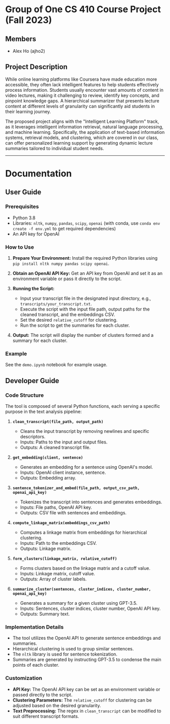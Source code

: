 # Group of One CS 410 Course Project (Fall 2023)

## Members 
- Alex Ho (ajho2)

## Project Description
While online learning platforms like Coursera have made education more accessible, they often lack intelligent features to help students effectively process information. Students usually encounter vast amounts of content in video lectures, making it challenging to review, identify key concepts, and pinpoint knowledge gaps. A hierarchical summarizer that presents lecture content at different levels of granularity can significantly aid students in their learning journey.

The proposed project aligns with the "Intelligent Learning Platform" track, as it leverages intelligent information retrieval, natural language processing, and machine learning. Specifically, the application of text-based information systems, retrieval models, and clustering, which are covered in our class, can offer personalized learning support by generating dynamic lecture summaries tailored to individual student needs.

---

# Documentation

## User Guide

### Prerequisites
- Python 3.8
- Libraries: `nltk`, `numpy`, `pandas`, `scipy`, `openai` (with conda, use `conda env create -f env.yml` to get required dependencies)
- An API key for OpenAI

### How to Use

1. **Prepare Your Environment:**
   Install the required Python libraries using `pip install nltk numpy pandas scipy openai`.

2. **Obtain an OpenAI API Key:**
   Get an API key from OpenAI and set it as an environment variable or pass it directly to the script.

3. **Running the Script:**
   - Input your transcript file in the designated input directory, e.g., `transcripts/your_transcript.txt`.
   - Execute the script with the input file path, output paths for the cleaned transcript, and the embeddings CSV.
   - Set the desired `relative_cutoff` for clustering.
   - Run the script to get the summaries for each cluster.

4. **Output:**
   The script will display the number of clusters formed and a summary for each cluster.

### Example
See the `demo.ipynb` notebook for example usage. 

## Developer Guide

### Code Structure
The tool is composed of several Python functions, each serving a specific purpose in the text analysis pipeline:

1. **`clean_transcript(file_path, output_path)`**
   - Cleans the input transcript by removing newlines and specific descriptors.
   - Inputs: Paths to the input and output files.
   - Outputs: A cleaned transcript file.

2. **`get_embedding(client, sentence)`**
   - Generates an embedding for a sentence using OpenAI's model.
   - Inputs: OpenAI client instance, sentence.
   - Outputs: Embedding array.

3. **`sentence_tokenizer_and_embed(file_path, output_csv_path, openai_api_key)`**
   - Tokenizes the transcript into sentences and generates embeddings.
   - Inputs: File paths, OpenAI API key.
   - Outputs: CSV file with sentences and embeddings.

4. **`compute_linkage_matrix(embeddings_csv_path)`**
   - Computes a linkage matrix from embeddings for hierarchical clustering.
   - Inputs: Path to the embeddings CSV.
   - Outputs: Linkage matrix.

5. **`form_clusters(linkage_matrix, relative_cutoff)`**
   - Forms clusters based on the linkage matrix and a cutoff value.
   - Inputs: Linkage matrix, cutoff value.
   - Outputs: Array of cluster labels.

6. **`summarize_cluster(sentences, cluster_indices, cluster_number, openai_api_key)`**
   - Generates a summary for a given cluster using GPT-3.5.
   - Inputs: Sentences, cluster indices, cluster number, OpenAI API key.
   - Outputs: Summary text.

### Implementation Details
- The tool utilizes the OpenAI API to generate sentence embeddings and summaries.
- Hierarchical clustering is used to group similar sentences.
- The `nltk` library is used for sentence tokenization.
- Summaries are generated by instructing GPT-3.5 to condense the main points of each cluster.

### Customization
- **API Key:** The OpenAI API key can be set as an environment variable or passed directly to the script.
- **Clustering Parameters:** The `relative_cutoff` for clustering can be adjusted based on the desired granularity.
- **Text Preprocessing:** The regex in `clean_transcript` can be modified to suit different transcript formats.
